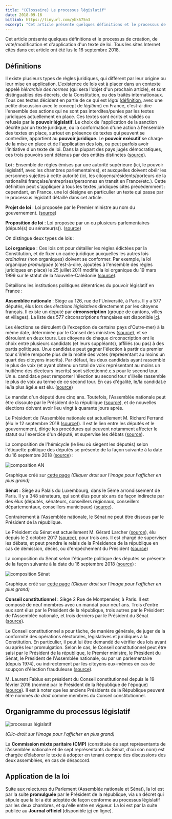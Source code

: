 ```yaml
---
title: "(Glossaire) Le processus législatif"
date: 2018-09-16
bitlink: https://tinyurl.com/ybk675n3
excerpt: "Cet article présente quelques définitions et le processus de création, de vote/modification et d'application d'un texte de loi."
---
```


Cet article présente quelques définitions et le processus de création, de vote/modification et d'application d'un texte de loi. Tous les sites Internet cités dans cet article ont été lus le 16 septembre 2018.

## Définitions

Il existe plusieurs types de règles juridiques, qui diffèrent par leur origine ou leur mise en application. L'existence de lois est à placer dans un contexte appelé *hiérarchie des normes* (qui sera l'objet d'un prochain article), et sont distinguables des décrets, de la Constitution, ou des traités internationaux. Tous ces textes décident en partie de ce qui est *légal* ([définition](https://www.universalis.fr/encyclopedie/legalite/), avec une petite discussion avec le concept de *légitime*) en France, c'est-à-dire l'ensemble des actions qui ne sont pas interdites/punies par les textes juridiques actuellement en place. Ces textes sont écrits et validés ou refusés par le **pouvoir législatif**. Le choix de l'application de la sanction décrite par un texte juridique, ou la conformation d'une action à l'ensemble des textes en place, surtout en présence de textes qui peuvent se contredire, appartient au **pouvoir juridique**. Le **pouvoir exécutif** se charge de la mise en place et de l'application des lois, ou peut parfois avoir l'initiative d'un texte de loi. Dans la plupart des pays jugés démocratiques, ces trois pouvoirs sont détenus par des entités distinctes ([source](http://www.vie-publique.fr/decouverte-institutions/institutions/approfondissements/separation-pouvoirs.html)).

**Loi** : Ensemble de règles émises par une autorité supérieure (ici, le pouvoir législatif, avec les chambres parlementaires), et auxquelles doivent obéir les personnes sujettes à cette autorité (ici, les citoyens/résidents/porteurs de la nationalité française/entreprises/personnes en transit en France/etc.). Cette définition peut s'appliquer à tous les textes juridiques cités précédemment : cependant, en France, une loi désigne en particulier un texte qui passe par le processus législatif détaillé dans cet article.

**Projet de loi** : Loi proposée par le Premier ministre au nom du gouvernement. ([source](http://www.vie-publique.fr/th/glossaire/projet-loi.html))

**Proposition de loi** : Loi proposée par un ou plusieurs parlementaires (député(s) ou sénateur(s)). ([source](http://www.vie-publique.fr/th/glossaire/proposition-loi.html))

On distingue deux types de lois :

**Loi organique** : Ces lois ont pour détailler les règles édictées par la Constitution, et de fixer un cadre juridique auxquelles les autres lois *ordinaires* (non organiques) doivent se conformer. Par exemple, la loi organique *promulguée* (c'est-à-dire, ajoutées à l'ensemble des règles juridiques en place) le 25 juillet 2011 modifie la loi organique du 19 mars 1999 sur le statut de la Nouvelle-Calédonie ([source](http://www.vie-publique.fr/actualite/panorama/texte-vote/loi-organique-du-25-juillet-2011-modifiant-article-121-loi-organique-no-99-209-du-19-mars-1999-relative-nouvelle-caledonie.html)).

Détaillons les institutions politiques détentrices du pouvoir législatif en France :

**Assemblée nationale** : Siège au 126, rue de l'Université, à Paris. Il y a 577 députés, élus lors des *élections législatives* directement par les citoyens français. Il existe un député par **circonscription** (groupe de cantons, villes et villages). La liste des 577 circonscriptions françaises est disponible [ici](https://www.legifrance.gouv.fr/affichCode.do;jsessionid=4BD0BA66D192172D1D1CDCC399786A89.tpdila10v_2?idSectionTA=LEGISCTA000006115471&cidTexte=LEGITEXT000006070239&dateTexte=20170516). 

Les élections se déroulent (à l'exception de certains pays d'Outre-mer) à la même date, déterminée par le Conseil des ministres ([source](http://www2.assemblee-nationale.fr/qui/elections-legislatives-des-11-et-18-juin-2017#node_39089)), et se déroulent en deux tours. Les citoyens de chaque circonscription ont le choix entre plusieurs candidats (et leurs suppléants), affiliés (ou pas) à des partis politiques. Un.e candidat.e peut gagner l'élection à partir du premier tour s'il/elle remporte plus de la moitié des votes (représentant au moins un quart des citoyens inscrits). Par défaut, les deux candidats ayant rassemblé le plus de voix (et ayant obtenu un total de voix représentant au moins un huitième des électeurs inscrits) sont sélectionné.e.s pour le second tour. Un.e. candidat.e peut remporter l'élection au second tour s'il/elle rassemble le plus de voix au terme de ce second tour. En cas d'égalité, le/la candidat.e le/la plus âgé.e est élu. ([source](http://www2.assemblee-nationale.fr/qui/elections-legislatives-des-11-et-18-juin-2017/elections-legislatives-mode-d-emploi#node_39091))

Le mandat d'un député dure cinq ans. Toutefois, l'Assemblée nationale peut être dissoute par le Président de la république ([source](http://www.vie-publique.fr/questions/dissolution-assemblee-nationale-arme-presidentielle.html)), et de nouvelles élections doivent avoir lieu vingt à quarante jours après.

Le Président de l'Assemblée nationale est actuellement M. Richard Ferrand (élu le 12 septembre 2018 ([source](http://presidence.assemblee-nationale.fr/actualites/election-du-president-de-l-assemblee-nationale))). Il est le lien entre les députés et le gouvernement, dirige les procédures qui peuvent notamment affecter le statut ou l'exercice d'un député, et supervise les débats ([source](http://www2.assemblee-nationale.fr/decouvrir-l-assemblee/role-et-pouvoirs-de-l-assemblee-nationale/les-organes-de-l-assemblee-nationale/le-president-de-l-assemblee-nationale)).

La composition de l'hémicycle (le lieu où siègent les députés) selon l'étiquette politique des députés se présente de la façon suivante à la date du 16 septembre 2018 ([source](http://www2.assemblee-nationale.fr/qui/recherche-d-un-depute-par-son-nom/modifications-a-la-composition-des-groupes)) : 

![composition AN](/images/dossiers/legislatif/composition-AN.png)

Graphique créé sur [cette page](https://www.chartgo.com/index_fr.jsp) *(Cliquer droit sur l'image pour l'afficher en plus grand)*

**Sénat** : Siège au Palais du Luxembourg, dans le 5ème arrondissement de Paris. Il y a 348 sénateurs, qui sont élus pour six ans de façon indirecte par des élus (députés, sénateurs, conseillers régionaux, conseillers départementaux, conseillers municipaux) ([source](http://www.senat.fr/role/senate.html)). 

Contrairement à l'Assemblée nationale, le Sénat ne peut être dissous par le Président de la république.

Le Président du Sénat est actuellement M. Gérard Larcher ([source](https://www.senat.fr/presidence/)), élu depuis le 2 octobre 2017 ([source](http://www.senat.fr/espace_presse/actualites/201709/election_du_president_du_president_du_senat.html)), pour trois ans. Il est chargé de superviser les débats, et peut prendre le relais de la Présidence de la république en cas de démission, décès, ou d'empêchement du Président ([source](https://www.senat.fr/role/orga.html#president))

La composition du Sénat selon l'étiquette politique des députés se présente de la façon suivante à la date du 16 septembre 2018 ([source](http://www.senat.fr/senateurs/grp.html)) : 

![composition Sénat](/images/dossiers/legislatif/composition-senat.png)

Graphique créé sur [cette page](https://www.chartgo.com/index_fr.jsp) *(Cliquer droit sur l'image pour l'afficher en plus grand)*

**Conseil constitutionnel** : Siège 2 Rue de Montpensier, à Paris. Il est composé de neuf membres avec un mandat pour neuf ans. Trois d'entre eux sont élus par le Président de la république, trois autres par le Président de l'Assemblée nationale, et trois derniers par le Président du Sénat ([source](https://www.conseil-constitutionnel.fr/le-conseil-constitutionnel)).

Le Conseil constitutionnel a pour tâche, de manière générale, de juger de la conformité des opérations électorales, législatives et juridiques à la Constitution. En particulier, il peut lui être demandé de vérifier des lois avant ou après leur promulgation. Selon le cas, le Conseil constitutionnel peut être saisi par le Président de la république, le Premier ministre, le Président du Sénat, le Président de l'Assemblée nationale, ou par un parlementaire (depuis 1974), ou indirectement par les citoyens eux-mêmes en cas de soupçon d'élection frauduleuse ([source](https://www.conseil-constitutionnel.fr/le-conseil-constitutionnel/comment-saisir-le-conseil-constitutionnel)).

M. Laurent Fabius est président du Conseil constitutionnel depuis le 19 février 2016 (nommé par le Président de la République de l'époque) ([source](https://www.conseil-constitutionnel.fr/les-membres)). Il est à noter que les anciens Présidents de la République peuvent être nommés *de droit* comme membres du Conseil constitutionnel.

## Organigramme du processus législatif

![processus législatif](/images/dossiers/legislatif/organigramme-legislatif.png)

*(Clic-droit sur l'image pour l'afficher en plus grand)*

La **Commission mixte paritaire (CMP)** (constituée de sept représentants de l’Assemblée nationale et de sept représentants du Sénat, d'où son nom) est chargée d’élaborer le texte à adopter en tenant compte des discussions des deux assemblées, en cas de désaccord.

## Application de la loi

Suite aux relectures du Parlement (Assemblée nationale et Sénat), la loi est par la suite **promulguée** par le Président de la république, via un décret qui stipule que la loi a été adoptée de façon conforme au processus législatif par les deux chambres, et qu'elle entre en vigueur. La loi est par la suite publiée au **Journal officiel** (disponible [ici](http://www.journal-officiel.gouv.fr/) en ligne).
